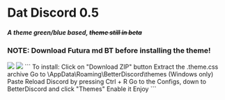 <h1>Dat Discord 0.5</h1>
<h5>A theme green/blue based, <strike>theme still in beta</strike></h5>
<h3><b>NOTE: Download Futura md BT before installing the theme!</b></h3>
<img src="http://i.imgur.com/LFnZKQs.png"/>
<img src="http://i.imgur.com/34o2j6R.png"/>
```
To install: Click on "Download ZIP" button
Extract the .theme.css archive
Go to \AppData\Roaming\BetterDiscord\themes (Windows only)
Paste
Reload Discord by pressing Ctrl + R
Go to the Configs, down to BetterDiscord and click "Themes"
Enable it
Enjoy
```
